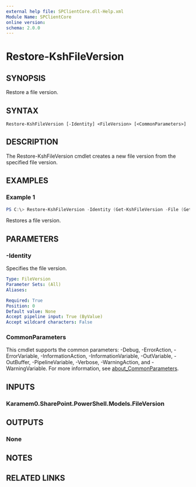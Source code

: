 ```yaml
---
external help file: SPClientCore.dll-Help.xml
Module Name: SPClientCore
online version:
schema: 2.0.0
---
```


# Restore-KshFileVersion

## SYNOPSIS
Restore a file version.

## SYNTAX

```
Restore-KshFileVersion [-Identity] <FileVersion> [<CommonParameters>]
```

## DESCRIPTION
The Restore-KshFileVersion cmdlet creates a new file version from the specified file version.

## EXAMPLES

### Example 1
```powershell
PS C:\> Restore-KshFileVersion -Identity (Get-KshFileVersion -File (Get-KshFile -FileUrl '/sites/japan/hr/Shared%20Documents/README.txt') -FileVersionId 1)
```

Restores a file version.

## PARAMETERS

### -Identity
Specifies the file version.

```yaml
Type: FileVersion
Parameter Sets: (All)
Aliases:

Required: True
Position: 0
Default value: None
Accept pipeline input: True (ByValue)
Accept wildcard characters: False
```

### CommonParameters
This cmdlet supports the common parameters: -Debug, -ErrorAction, -ErrorVariable, -InformationAction, -InformationVariable, -OutVariable, -OutBuffer, -PipelineVariable, -Verbose, -WarningAction, and -WarningVariable. For more information, see [about_CommonParameters](http://go.microsoft.com/fwlink/?LinkID=113216).

## INPUTS

### Karamem0.SharePoint.PowerShell.Models.FileVersion

## OUTPUTS

### None

## NOTES

## RELATED LINKS
